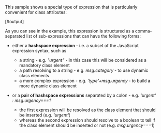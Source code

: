 
This sample shows a special type of expression that is particularly convenient for class attributes:

[#output]

As you can see in the example, this expression is structured as a comma-separated list of sub-expressions that can have the following forms:

+ either a **hashspace expression** - i.e. a subset of the JavaScript expression syntax, such as
    - a string - e.g. *"urgent"* - in this case this will be considered as a mandatory class element
    - a path resolving to a string - e.g. *msg.category* - to use dynamic class elements
    - a more complex expression - e.g. *'type'+msg.urgency* - to build a more dynamic class element
    
+ or a **pair of hashspace expressions** separated by a colon - e.g. *'urgent' : msg.urgency===1*
    - the first expression will be resolved as the class element that should be inserted (e.g. *'urgent'*)
    - whereas the second expression should resolve to a boolean to tell if the class element should be inserted or not (e.g. *msg.urgency===1*)
